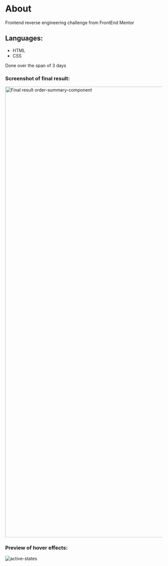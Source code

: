 # About

Frontend reverse engineering challenge from FrontEnd Mentor
<br />

## Languages:
* HTML
* CSS

Done over the span of 3 days
<br />

### Screenshot of final result:
<img width="1440" alt="Final result order-summary-component" src="https://user-images.githubusercontent.com/94437215/145000534-d3ad24f0-c54a-4bfc-a263-64f4cbd8df53.png">


### Preview of hover effects:
![active-states](https://user-images.githubusercontent.com/94437215/145349265-7d790c64-21a7-4bd3-9008-8c1ab29adeea.jpg)

